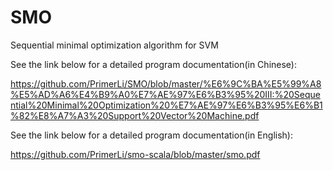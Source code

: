 # SMO
Sequential minimal optimization algorithm for SVM

See the link below for a detailed program documentation(in Chinese): 

https://github.com/PrimerLi/SMO/blob/master/%E6%9C%BA%E5%99%A8%E5%AD%A6%E4%B9%A0%E7%AE%97%E6%B3%95%20III:%20Sequential%20Minimal%20Optimization%20%E7%AE%97%E6%B3%95%E6%B1%82%E8%A7%A3%20Support%20Vector%20Machine.pdf


See the link below for a detailed program documentation(in English):

https://github.com/PrimerLi/smo-scala/blob/master/smo.pdf
